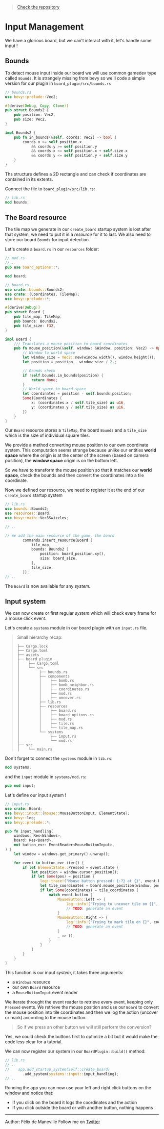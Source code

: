 > [Check the repository](https://gitlab.com/qonfucius/minesweeper-tutorial)

# Input Management

We have a glorious board, but we can't interact with it, let's handle some input !

## Bounds

To detect mouse input inside our board we will use common gamedev type called `Bounds`. It is strangely missing from bevy so we'll code a simple version for our plugin in `board_plugin/src/bounds.rs`

```rust
// bounds.rs
use bevy::prelude::Vec2;

#[derive(Debug, Copy, Clone)]
pub struct Bounds2 {
    pub position: Vec2,
    pub size: Vec2,
}

impl Bounds2 {
    pub fn in_bounds(&self, coords: Vec2) -> bool {
        coords.x >= self.position.x
            && coords.y >= self.position.y
            && coords.x <= self.position.x + self.size.x
            && coords.y <= self.position.y + self.size.y
    }
}
```
Ths structure defines a 2D rectangle and can check if coordinates are contained in its extents.

Connect the file to `board_plugin/src/lib.rs`:

```rust
// lib.rs
mod bounds;
```

## The Board resource

The tile map we generate in our `create_board` startup system is lost after that system, we need to put it in a *resource* for it to last.
We also need to store our board `Bounds` for input detection.

Let's create a `board.rs` in our `resources` folder:

```rust
// mod.rs
// ..
pub use board_options::*;

mod board;
```

```rust
// board.rs
use crate::bounds::Bounds2;
use crate::{Coordinates, TileMap};
use bevy::prelude::*;

#[derive(Debug)]
pub struct Board {
    pub tile_map: TileMap,
    pub bounds: Bounds2,
    pub tile_size: f32,
}

impl Board {
    /// Translates a mouse position to board coordinates
    pub fn mouse_position(&self, window: &Window, position: Vec2) -> Option<Coordinates> {
        // Window to world space
        let window_size = Vec2::new(window.width(), window.height());
        let position = position - window_size / 2.;

        // Bounds check
        if !self.bounds.in_bounds(position) {
            return None;
        }
        // World space to board space
        let coordinates = position - self.bounds.position;
        Some(Coordinates {
            x: (coordinates.x / self.tile_size) as u16,
            y: (coordinates.y / self.tile_size) as u16,
        })
    }
}
```

Our `Board` resource stores a `TileMap`, the board `Bounds` and a `tile_size` which is the size of individual square tiles.

We provide a method converting mouse position to our own coordinate system. This computation seems strange because unlike our entities **world space** where the origin
is at the center of the screen (based on camera position), the **window space** origin is on the bottom left.

So we have to transform the mouse position so that it matches our **world space**, check the bounds and then convert the coordinates into a tile coordinate.

Now we defined our resource, we need to register it at the end of our `create_board` startup system

```rust
// lib.rs
use bounds::Bounds2;
use resources::Board;
use bevy::math::Vec3Swizzles;

// ..

// We add the main resource of the game, the board
        commands.insert_resource(Board {
            tile_map,
            bounds: Bounds2 {
                position: board_position.xy(),
                size: board_size,
            },
            tile_size,
        });
// ..
```

The `Board` is now available for any *system*.

## Input system

We can now create or first regular *system* which will check every frame for a mouse click event.

Let's create a `systems` module in our board plugin with an `input.rs` file.

> Small hierarchy recap:
> ```
> ├── Cargo.lock
> ├── Cargo.toml
> ├── assets
> ├── board_plugin
> │    ├── Cargo.toml
> │    └── src
> │         ├── bounds.rs
> │         ├── components
> │         │    ├── bomb.rs
> │         │    ├── bomb_neighbor.rs
> │         │    ├── coordinates.rs
> │         │    ├── mod.rs
> │         │    ├── uncover.rs
> │         ├── lib.rs
> │         ├── resources
> │         │    ├── board.rs
> │         │    ├── board_options.rs
> │         │    ├── mod.rs
> │         │    ├── tile.rs
> │         │    └── tile_map.rs
> │         └── systems
> │              ├── input.rs
> │              └── mod.rs
> ├── src
> │    └── main.rs
> ```

Don't forget to connect the `systems` module in `lib.rs`:
```rust
mod systems;
```
and the `input` module in `systems/mod.rs`:
```rust
pub mod input;
```

Let's define our input system !

```rust
// input.rs
use crate::Board;
use bevy::input::{mouse::MouseButtonInput, ElementState};
use bevy::log;
use bevy::prelude::*;

pub fn input_handling(
    windows: Res<Windows>,
    board: Res<Board>,
    mut button_evr: EventReader<MouseButtonInput>,
) {
    let window = windows.get_primary().unwrap();

    for event in button_evr.iter() {
        if let ElementState::Pressed = event.state {
            let position = window.cursor_position();
            if let Some(pos) = position {
                log::trace!("Mouse button pressed: {:?} at {}", event.button, pos);
                let tile_coordinates = board.mouse_position(window, pos);
                if let Some(coordinates) = tile_coordinates {
                    match event.button {
                        MouseButton::Left => {
                            log::info!("Trying to uncover tile on {}", coordinates);
                            // TODO: generate an event
                        }
                        MouseButton::Right => {
                            log::info!("Trying to mark tile on {}", coordinates);
                            // TODO: generate an event
                        }
                        _ => (),
                    }
                }
            }
        }
    }
}
```

This function is our input *system*, it takes three arguments:
- a `Windows` resource
- our own `Board` resource
- a `MouseButtonInput` event reader

We iterate throught the event reader to retrieve every event, keeping only `Pressed` events.
We retrieve the mouse position and use our `Board` to convert the mouse position into tile coordinates
and then we log the action (uncover or mark) according to the mouse button.

> So if we press an other button we will still perform the conversion?

Yes, we could check the buttons first to optimize a bit but it would make the code less clear for a tutorial.

We can now register our system in our `BoardPlugin::build()` method:

```rust
// lib.rs
// ..
//    app.add_startup_system(Self::create_board)
        .add_system(systems::input::input_handling);
// ..
```

Running the app you can now use your left and right click buttons on the window and notice that:
- If you click on the board it logs the coordinates and the action
- If you click outside the board or with another button, nothing happens

---
Author: Félix de Maneville
Follow me on [Twitter](https://twitter.com/ManevilleF)